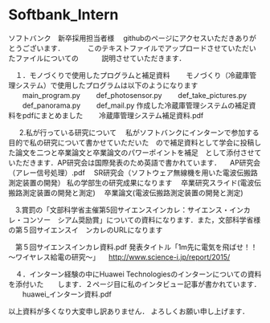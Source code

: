 # Softbank_Intern
ソフトバンク　新卒採用担当者様
　githubのページにアクセスいただきありがとうございます．
　　　このテキストファイルでアップロードさせていただいたファイルについての
　　　説明させていただきます．

　１．モノづくりで使用したプログラムと補足資料
　　モノづくり（冷蔵庫管理システム）で使用したプログラムは以下のようになります
　　main_program.py
　　def_photosensor.py
　　def_take_pictures.py
　　def_panorama.py
　　def_mail.py
    作成した冷蔵庫管理システムの補足資料をpdfにまとめました
　　冷蔵庫管理システム補足資料.pdf
  
  
　2.私が行っている研究について
　私がソフトバンクにインターンで参加する目的で私の研究について書かせていただいた　ので補足資料として学会に投稿した論文を二つと卒業論文と卒業論文のパワーポイントを補足　として添付させていただきます．AP研究会は国際発表のため英語で書かれています．
　AP研究会（アレー信号処理）.pdf 
　SR研究会（ソフトウェア無線機を用いた電波伝搬路測定装置の開発）
私の学部生の研究成果になります
　卒業研究スライド(電波伝搬路測定装置の開発と測定)
　卒業論文(電波伝搬路測定装置の開発と測定)


　3.賞罰の「文部科学省主催第5回サイエンスインカレ：サイエンス・インカレ・コンソー　シアム奨励賞」についての資料になります．また，文部科学省様の第５回サイエンスイ　ンカレのURLになります

　第５回サイエンスインカレ資料.pdf
  発表タイトル「1m先に電気を飛ばせ！！～ワイヤレス給電の研究～」
　http://www.science-i.jp/report/2015/


　４．インターン経験の中にHuawei Technologiesのインターンについての資料を添付いた　　します．２ページ目に私のインタビュー記事が書かれています．
　　huawei_インターン資料.pdf



以上資料が多くなり大変申し訳ありません．
よろしくお願い申し上げます．
